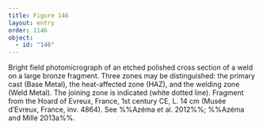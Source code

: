 ```yaml
---
title: Figure 146
layout: entry
order: 1146
object:
  - id: "146"
---
```


Bright field photomicrograph of an etched polished cross section of a weld on a large bronze fragment. Three zones may be distinguished: the primary cast (Base Metal), the heat-affected zone (HAZ), and the welding zone (Weld Metal). The joining zone is indicated (white dotted line). Fragment from the Hoard of Evreux, France, 1st century CE, L. 14 cm (Musée d’Evreux, France, inv. 4864). See %%Azéma et al. 2012%%; %%Azéma and Mille 2013a%%.
